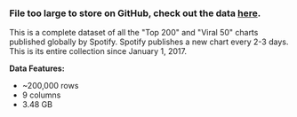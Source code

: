 ### File too large to store on GitHub, check out the data [here](https://www.kaggle.com/datasets/dhruvildave/spotify-charts).
This is a complete dataset of all the "Top 200" and "Viral 50" charts published globally by Spotify. Spotify publishes a new chart every 2-3 days. This is its entire collection since January 1, 2017.

**Data Features:**
- ~200,000 rows
- 9 columns
- 3.48 GB
